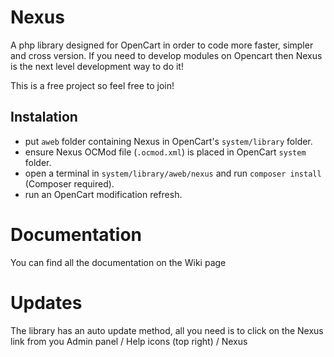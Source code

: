 # Nexus
A php library designed for OpenCart in order to code more faster, simpler and cross version.
If you need to develop modules on Opencart then Nexus is the next level development way to do it!

This is a free project so feel free to join!

## Instalation
- put `aweb` folder containing Nexus in OpenCart's `system/library` folder.
- ensure Nexus OCMod file (`.ocmod.xml`) is placed in OpenCart `system` folder.
- open a terminal in `system/library/aweb/nexus` and run `composer install` (Composer required).
- run an OpenCart modification refresh.

# Documentation
You can find all the documentation on the Wiki page

# Updates
The library has an auto update method, all you need is to click on the Nexus link from you Admin panel / Help icons (top right) / Nexus